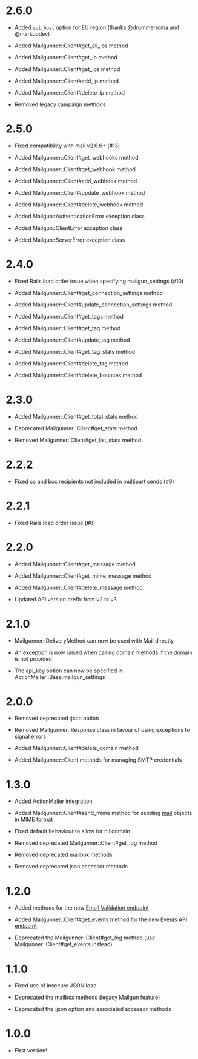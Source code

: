 # 2.6.0

  * Added `api_host` option for EU region (thanks @drummerroma and @markoudev)

  * Added Mailgunner::Client#get_all_ips method

  * Added Mailgunner::Client#get_ip method

  * Added Mailgunner::Client#get_ips method

  * Added Mailgunner::Client#add_ip method

  * Added Mailgunner::Client#delete_ip method

  * Removed legacy campaign methods

# 2.5.0

  * Fixed compatibility with mail v2.6.6+ (#13)

  * Added Mailgunner::Client#get_webhooks method

  * Added Mailgunner::Client#get_webhook method

  * Added Mailgunner::Client#add_webhook method

  * Added Mailgunner::Client#update_webhook method

  * Added Mailgunner::Client#delete_webhook method

  * Added Mailgun::AuthenticationError exception class

  * Added Mailgun::ClientError exception class

  * Added Mailgun::ServerError exception class

# 2.4.0

  * Fixed Rails load order issue when specifying mailgun_settings (#10)

  * Added Mailgunner::Client#get_connection_settings method

  * Added Mailgunner::Client#update_connection_settings method

  * Added Mailgunner::Client#get_tags method

  * Added Mailgunner::Client#get_tag method

  * Added Mailgunner::Client#update_tag method

  * Added Mailgunner::Client#get_tag_stats method

  * Added Mailgunner::Client#delete_tag method

  * Added Mailgunner::Client#delete_bounces method

# 2.3.0

  * Added Mailgunner::Client#get_total_stats method

  * Deprecated Mailgunner::Client#get_stats method

  * Removed Mailgunner::Client#get_list_stats method

# 2.2.2

  * Fixed cc and bcc recipients not included in multipart sends (#9)

# 2.2.1

  * Fixed Rails load order issue (#8)

# 2.2.0

  * Added Mailgunner::Client#get_message method

  * Added Mailgunner::Client#get_mime_message method

  * Added Mailgunner::Client#delete_message method

  * Updated API version prefix from v2 to v3

# 2.1.0

  * Mailgunner::DeliveryMethod can now be used with Mail directly

  * An exception is now raised when calling domain methods if the domain is not provided

  * The api_key option can now be specified in ActionMailer::Base.mailgun_settings

# 2.0.0

  * Removed deprecated :json option

  * Removed Mailgunner::Response class in favour of using exceptions to signal errors

  * Added Mailgunner::Client#delete_domain method

  * Added Mailgunner::Client methods for managing SMTP credentials

# 1.3.0

  * Added [ActionMailer](https://rubygems.org/gems/actionmailer) integration

  * Added Mailgunner::Client#send_mime method for sending [mail](https://rubygems.org/gems/mail) objects in MIME format

  * Fixed default behaviour to allow for nil domain

  * Removed deprecated Mailgunner::Client#get_log method

  * Removed deprecated mailbox methods

  * Removed deprecated json accessor methods

# 1.2.0

  * Added methods for the new [Email Validation endpoint](http://documentation.mailgun.com/api-email-validation.html)

  * Added Mailgunner::Client#get_events method for the new [Events API endpoint](http://documentation.mailgun.com/api-events.html)

  * Deprecated the Mailgunner::Client#get_log method (use Mailgunner::Client#get_events instead)

# 1.1.0

  * Fixed use of insecure JSON.load

  * Deprecated the mailbox methods (legacy Mailgun feature)

  * Deprecated the :json option and associated accessor methods

# 1.0.0

  * First version!
